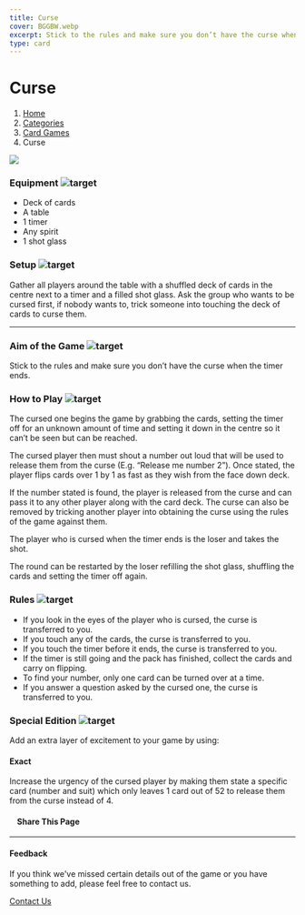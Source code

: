 ```yaml
---
title: Curse
cover: BGGBW.webp
excerpt: Stick to the rules and make sure you don’t have the curse when the timer ends.
type: card
---
```


# Curse

1.  [Home](/)
2.  [Categories](GameCategories)
3.  [Card Games](GameCategories/CardGames)
4.  Curse

![](images/curse.webp)

### Equipment ![target](images/liquor.webp)

-   Deck of cards
-   A table
-   1 timer
-   Any spirit
-   1 shot glass

### Setup ![target](images/settings.webp)

Gather all players around the table with a shuffled deck of cards in the centre next to a timer and a filled shot glass. Ask the group who wants to be cursed first, if nobody wants to, trick someone into touching the deck of cards to curse them.

* * *

### Aim of the Game ![target](images/target.webp)

Stick to the rules and make sure you don’t have the curse when the timer ends.

### How to Play ![target](images/question.webp)

The cursed one begins the game by grabbing the cards, setting the timer off for an unknown amount of time and setting it down in the centre so it can’t be seen but can be reached.

The cursed player then must shout a number out loud that will be used to release them from the curse (E.g. “Release me number 2”). Once stated, the player flips cards over 1 by 1 as fast as they wish from the face down deck.

If the number stated is found, the player is released from the curse and can pass it to any other player along with the card deck. The curse can also be removed by tricking another player into obtaining the curse using the rules of the game against them.

The player who is cursed when the timer ends is the loser and takes the shot.

The round can be restarted by the loser refilling the shot glass, shuffling the cards and setting the timer off again.

### Rules ![target](images/rules.webp)

-   If you look in the eyes of the player who is cursed, the curse is transferred to you.
-   If you touch any of the cards, the curse is transferred to you.
-   If you touch the timer before it ends, the curse is transferred to you.
-   If the timer is still going and the pack has finished, collect the cards and carry on flipping.
-   To find your number, only one card can be turned over at a time.
-   If you answer a question asked by the cursed one, the curse is transferred to you.

### Special Edition ![target](images/special.webp)

Add an extra layer of excitement to your game by using:

#### **Exact**

Increase the urgency of the cursed player by making them state a specific card (number and suit) which only leaves 1 card out of 52 to release them from the curse instead of 4.

####     Share This Page

[](https://www.facebook.com/sharer/sharer.php?u=beergogglegames.co.uk/GameCategories/CardGames/curse)[](https://www.instagram.com/direct/new/)[](https://twitter.com/intent/tweet?url=beergogglegames.co.uk/GameCategories/CardGames/curse)

* * *

#### Feedback

If you think we've missed certain details out of the game or you have something to add, please feel free to contact us.

  
  
  
[Contact Us](contact)
